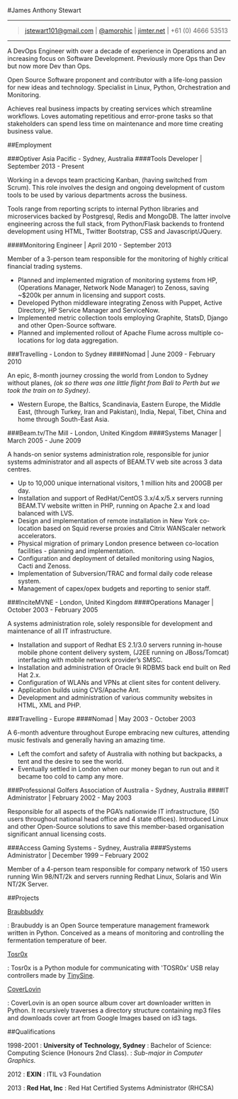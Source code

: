 #James Anthony Stewart

---

> [jstewart101@gmail.com][email] | [\@amorphic][twitter] | [jimter.net][jimternet] | +61 (0) 4666 53513

---

A DevOps Engineer with over a decade of experience in Operations and an increasing focus on Software Development. Previously more Ops than Dev but now more Dev than Ops.

Open Source Software proponent and contributor with a life-long passion for new ideas and technology. Specialist in Linux, Python, Orchestration and Monitoring.


Achieves real business impacts by creating services which streamline workflows. Loves automating repetitious and error-prone tasks so that stakeholders can spend less time on maintenance and more time creating business value.

##Employment

###Optiver Asia Pacific - Sydney, Australia
####Tools Developer | September 2013 - Present 

Working in a devops team practicing Kanban, (having switched from Scrum). This role involves the design and ongoing development of custom tools to be used by various departments across the business.

Tools range from reporting scripts to internal Python libraries and microservices backed by Postgresql, Redis and MongoDB. The latter involve engineering across the full stack, from Python/Flask backends to frontend development using HTML, Twitter Bootstrap, CSS and Javascript/JQuery.

####Monitoring Engineer | April 2010 - September 2013

Member of a 3-person team responsible for the monitoring of highly critical financial trading systems.

* Planned and implemented migration of monitoring systems from HP, (Operations Manager, Network Node Manager) to Zenoss, saving ~$200k per annum in licensing and support costs.
* Developed Python middleware integrating Zenoss with Puppet, Active Directory, HP Service Manager and ServiceNow.
* Implemented metric collection tools employing Graphite, StatsD, Django and other Open-Source software.
* Planned and implemented rollout of Apache Flume across multiple co-locations for log data aggregation.

###Travelling - London to Sydney
####Nomad | June 2009 - February 2010 

  An epic, 8-month journey crossing the world from London to Sydney without planes, *(ok so there was one little flight from Bali to Perth but we took the train on to Sydney)*.

* Western Europe, the Baltics, Scandinavia, Eastern Europe, the Middle East, (through Turkey, Iran and Pakistan), India, Nepal, Tibet, China and home through South-East Asia.

###Beam.tv/The Mill - London, United Kingdom
####Systems Manager | March 2005 - June 2009

A hands-on senior systems administration role, responsible for junior systems administrator and all aspects of BEAM.TV web site across 3 data centres.

* Up to 10,000 unique international visitors, 1 million hits and 200GB per day.
* Installation and support of RedHat/CentOS 3.x/4.x/5.x servers running BEAM.TV website written in PHP, running on Apache 2.x and load balanced with LVS.
* Design and implementation of remote installation in New York co-location based on Squid reverse proxies and Citrix WANScaler network accelerators.
* Physical migration of primary London presence between co-location facilities - planning and implementation.
* Configuration and deployment of detailed monitoring using Nagios, Cacti and Zenoss.
* Implementation of Subversion/TRAC and formal daily code release system.
* Management of capex/opex budgets and reporting to senior staff.

###InciteMVNE - London, United Kingdom
####Operations Manager | October 2003 - February 2005

A systems administration role, solely responsible for development and maintenance of all IT infrastructure.

* Installation and support of Redhat ES 2.1/3.0 servers running in-house mobile phone content delivery system, (J2EE running on JBoss/Tomcat) interfacing with mobile network provider’s SMSC.
* Installation and administration of Oracle 9i RDBMS back end built on Red Hat 2.x.
* Configuration of WLANs and VPNs at client sites for content delivery.
* Application builds using CVS/Apache Ant.
* Development and administration of various community websites in HTML, XML and PHP.

###Travelling - Europe
####Nomad | May 2003 - October 2003

A 6-month adventure throughout Europe embracing new cultures, attending music festivals and generally having an amazing time.

* Left the comfort and safety of Australia with nothing but backpacks, a tent and the desire to see the world.
* Eventually settled in London when our money began to run out and it became too cold to camp any more.

###Professional Golfers Association of Australia - Sydney, Australia
####IT Administrator | February 2002 - May 2003

Responsible for all aspects of the PGA’s nationwide IT infrastructure, (50 users throughout national head office and 4 state offices). Introduced Linux and other Open-Source solutions to save this member-based organisation significant annual licensing costs.

###Access Gaming Systems - Sydney, Australia
####Systems Administrator | December 1999 – February 2002

Member of a 4-person team responsible for company network of 150 users running Win 98/NT/2k and servers running Redhat Linux, Solaris and Win NT/2K Server.

##Projects

[Braubbuddy][braubuddy]

:   Braubuddy is an Open Source temperature management framework written in Python. Conceived as a means of monitoring and controlling the fermentation temperature of beer.

[Tosr0x][tosr0x]

:   Tosr0x is a Python module for communicating with 'TOSR0x' USB relay controllers made by [TinySine][tinysine].

[CoverLovin][coverlovin]

:   CoverLovin is an open source album cover art downloader written in Python. It recursively traverses a directory structure containing mp3 files and downloads cover art from Google Images based on id3 tags.

##Qualifications

1998-2001
:   __University of Technology, Sydney__
:   Bachelor of Science: Computing Science (Honours 2nd Class).
:   _Sub-major in Computer Graphics._

2012
:   __EXIN__
:   ITIL v3 Foundation

2013
:   __Red Hat, Inc__
:   Red Hat Certified Systems Administrator (RHCSA)

[email]: jstewart101@gmail.com
[twitter]: https://twitter.com/amorphic/
[jimternet]: http://jimter.net
[braubuddy]: http://braubuddy.org
[tosr0x]: https://github.com/amorphic/tosr0x
[tinysine]: http://www.tinyosshop.com/ 
[coverlovin]: https://github.com/amorphic/coverlovin
